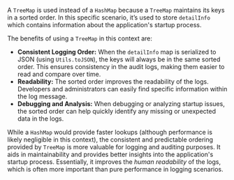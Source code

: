 A `TreeMap` is used instead of a `HashMap` because a `TreeMap` maintains its keys in a sorted order. In this specific scenario, it’s used to store `detailInfo` which contains information about the application's startup process.

The benefits of using a `TreeMap` in this context are:

*   **Consistent Logging Order:**  When the `detailInfo` map is serialized to JSON (using `Utils.toJSON`), the keys will always be in the same sorted order. This ensures consistency in the audit logs, making them easier to read and compare over time.
*   **Readability:**  The sorted order improves the readability of the logs. Developers and administrators can easily find specific information within the log message.
*   **Debugging and Analysis:** When debugging or analyzing startup issues, the sorted order can help quickly identify any missing or unexpected data in the logs.

While a `HashMap` would provide faster lookups (although performance is likely negligible in this context), the consistent and predictable ordering provided by `TreeMap` is more valuable for logging and auditing purposes. It aids in maintainability and provides better insights into the application's startup process. Essentially, it improves the *human readability* of the logs, which is often more important than pure performance in logging scenarios.